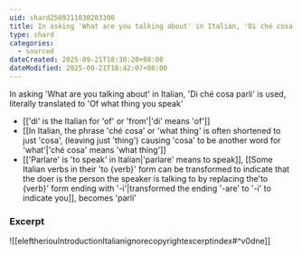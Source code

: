 ```yaml
---
uid: shard2509211830203300
title: In asking 'What are you talking about' in Italian, 'Di ché cosa parli' is used, literally translated to 'Of what thing you speak'
type: shard
categories:
  - sourced
dateCreated: 2025-09-21T18:30:20+08:00
dateModified: 2025-09-21T18:42:07+08:00
---
```

In asking 'What are you talking about' in Italian, 'Di ché cosa parli' is used, literally translated to 'Of what thing you speak'

- [['di' is the Italian for 'of' or 'from'|'di' means 'of']]
- [[In Italian, the phrase 'ché cosa' or 'what thing' is often shortened to just 'cosa', (leaving just 'thing') causing 'cosa' to be another word for 'what'|'ché cosa' means 'what thing']]
- [['Parlare' is 'to speak' in Italian|'parlare' means to speak]], [[Some Italian verbs in their 'to {verb}' form can be transformed to indicate that the doer is the person the speaker is talking to by replacing the'to {verb}' form ending with '-i'|transformed the ending '-are' to '-i' to indicate you]], becomes 'parli' 
### Excerpt
![[eleftheriouIntroductionItalianignorecopyrightexcerptindex#^v0dne]]